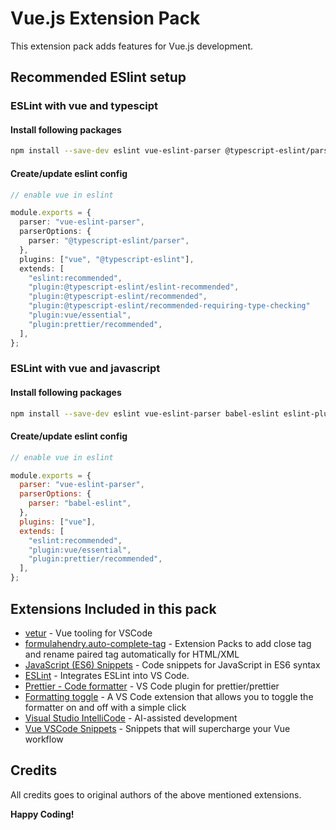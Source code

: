 # Vue.js Extension Pack

This extension pack adds features for Vue.js development.

## Recommended ESlint setup

### ESLint with vue and typescipt

#### Install following packages

```bash
npm install --save-dev eslint vue-eslint-parser @typescript-eslint/parser @typescript-eslint/eslint-plugin eslint-plugin-vue eslint-plugin-prettier eslint-config-prettier
```

#### Create/update eslint config

```ts
// enable vue in eslint

module.exports = {
  parser: "vue-eslint-parser",
  parserOptions: {
    parser: "@typescript-eslint/parser",
  },
  plugins: ["vue", "@typescript-eslint"],
  extends: [
    "eslint:recommended",
    "plugin:@typescript-eslint/eslint-recommended",
    "plugin:@typescript-eslint/recommended",
    "plugin:@typescript-eslint/recommended-requiring-type-checking"
    "plugin:vue/essential",
    "plugin:prettier/recommended",
  ],
};
```

### ESLint with vue and javascript

#### Install following packages

```bash
npm install --save-dev eslint vue-eslint-parser babel-eslint eslint-plugin-vue eslint-plugin-prettier eslint-config-prettier
```

#### Create/update eslint config

```js
// enable vue in eslint

module.exports = {
  parser: "vue-eslint-parser",
  parserOptions: {
    parser: "babel-eslint",
  },
  plugins: ["vue"],
  extends: [
    "eslint:recommended",
    "plugin:vue/essential",
    "plugin:prettier/recommended",
  ],
};
```

## Extensions Included in this pack

- [vetur](https://marketplace.visualstudio.com/items?itemName=octref.vetur) -
  Vue tooling for VSCode
- [formulahendry.auto-complete-tag](https://marketplace.visualstudio.com/items?itemName=formulahendry.auto-complete-tag) -
  Extension Packs to add close tag and rename paired tag automatically for HTML/XML
- [JavaScript (ES6) Snippets](https://marketplace.visualstudio.com/items?itemName=xabikos.JavaScriptSnippets) -
  Code snippets for JavaScript in ES6 syntax
- [ESLint](https://marketplace.visualstudio.com/items?itemName=dbaeumer.vscode-eslint) -
  Integrates ESLint into VS Code.
- [Prettier - Code formatter](https://marketplace.visualstudio.com/items?itemName=esbenp.prettier-vscode) -
  VS Code plugin for prettier/prettier
- [Formatting toggle](https://marketplace.visualstudio.com/items?itemName=tombonnike.vscode-status-bar-format-toggle) - A VS Code extension that allows you to toggle the formatter on and off with a simple click
- [Visual Studio IntelliCode](https://marketplace.visualstudio.com/items?itemName=VisualStudioExptTeam.vscodeintellicode) - AI-assisted development
- [Vue VSCode Snippets](https://marketplace.visualstudio.com/items?itemName=sdras.vue-vscode-snippets) - Snippets that will supercharge your Vue workflow

## Credits

All credits goes to original authors of the above mentioned extensions.

**Happy Coding!**
